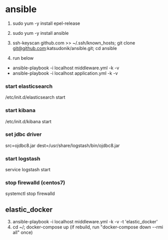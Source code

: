 # ansible

1. sudo yum -y install epel-release
2. sudo yum -y install ansible
3. ssh-keyscan github.com >> ~/.ssh/known_hosts; git clone git@github.com:katsudonik/ansible.git; cd ansible

3. run below
* ansible-playbook -i localhost middleware.yml -k -v
* ansible-playbook -i localhost application.yml -k -v

### start elasticsearch
/etc/init.d/elasticsearch start

### start kibana
/etc/init.d/kibana start

### set jdbc driver
src=ojdbc8.jar dest=/usr/share/logstash/bin/ojdbc8.jar

### start logstash
service logstash start

### stop firewalld (centos7)
systemctl stop firewalld

## elastic_docker
3. ansible-playbook -i localhost middleware.yml -k -v -t 'elastic_docker'
4. cd ~/; docker-compose up (if rebuild, run "docker-compose down --rmi all" once)
